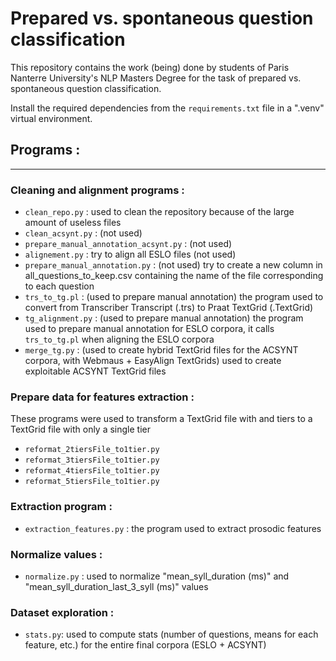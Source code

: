 # Prepared vs. spontaneous question classification

This repository contains the work (being) done by students of Paris Nanterre University's NLP Masters Degree for the task of prepared vs. spontaneous question classification.

Install the required dependencies from the ```requirements.txt``` file in a ".venv" virtual environment. 

## **Programs :**
---

### **Cleaning and alignment programs :**
* ```clean_repo.py``` : used to clean the repository because of the large amount of useless files
* ```clean_acsynt.py``` : (not used)
* ```prepare_manual_annotation_acsynt.py``` : (not used)
* ```alignement.py``` : try to align all ESLO files (not used)
* ```prepare_manual_annotation.py``` : (not used) try to create a new column in all_questions_to_keep.csv containing the name of the file corresponding to each question
* ```trs_to_tg.pl``` : (used to prepare manual annotation) the program used to convert from Transcriber Transcript (.trs) to Praat TextGrid (.TextGrid)
* ```tg_alignment.py``` : (used to prepare manual annotation) the program used to prepare manual annotation for ESLO corpora, it calls ```trs_to_tg.pl``` when aligning the ESLO corpora
* ```merge_tg.py``` : (used to create hybrid TextGrid files for the ACSYNT corpora, with Webmaus + EasyAlign TextGrids) used to create exploitable ACSYNT TextGrid files

### **Prepare data for features extraction :**
These programs were used to transform a TextGrid file with and tiers to a TextGrid file with only a single tier
* ```reformat_2tiersFile_to1tier.py```  
* ```reformat_3tiersFile_to1tier.py```  
* ```reformat_4tiersFile_to1tier.py``` 
* ```reformat_5tiersFile_to1tier.py``` 
### **Extraction program :**
* ```extraction_features.py``` : the program used to extract prosodic features
### **Normalize values :**
* ```normalize.py``` : used to normalize "mean_syll_duration (ms)" and "mean_syll_duration_last_3_syll (ms)" values
### **Dataset exploration :**
* ```stats.py```: used to compute stats (number of questions, means for each feature, etc.) for the entire final corpora (ESLO + ACSYNT)
